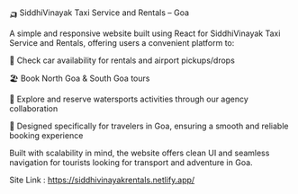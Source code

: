 🛺 SiddhiVinayak Taxi Service and Rentals – Goa

A simple and responsive website built using React for SiddhiVinayak Taxi Service and Rentals, offering users a convenient platform to:

📍 Check car availability for rentals and airport pickups/drops

🏖️ Book North Goa & South Goa tours

🌊 Explore and reserve watersports activities through our agency collaboration

🚕 Designed specifically for travelers in Goa, ensuring a smooth and reliable booking experience

Built with scalability in mind, the website offers clean UI and seamless navigation for tourists looking for transport and adventure in Goa.

Site Link : https://siddhivinayakrentals.netlify.app/
